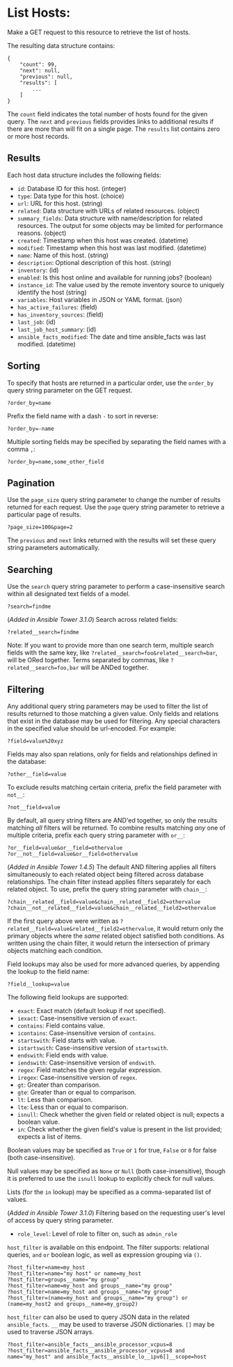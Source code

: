# List Hosts:

Make a GET request to this resource to retrieve the list of
hosts.

The resulting data structure contains:

    {
        "count": 99,
        "next": null,
        "previous": null,
        "results": [
            ...
        ]
    }

The `count` field indicates the total number of hosts
found for the given query.  The `next` and `previous` fields provides links to
additional results if there are more than will fit on a single page.  The
`results` list contains zero or more host records.  

## Results

Each host data structure includes the following fields:

* `id`: Database ID for this host. (integer)
* `type`: Data type for this host. (choice)
* `url`: URL for this host. (string)
* `related`: Data structure with URLs of related resources. (object)
* `summary_fields`: Data structure with name/description for related resources.  The output for some objects may be limited for performance reasons. (object)
* `created`: Timestamp when this host was created. (datetime)
* `modified`: Timestamp when this host was last modified. (datetime)
* `name`: Name of this host. (string)
* `description`: Optional description of this host. (string)
* `inventory`:  (id)
* `enabled`: Is this host online and available for running jobs? (boolean)
* `instance_id`: The value used by the remote inventory source to uniquely identify the host (string)
* `variables`: Host variables in JSON or YAML format. (json)
* `has_active_failures`:  (field)
* `has_inventory_sources`:  (field)
* `last_job`:  (id)
* `last_job_host_summary`:  (id)
* `ansible_facts_modified`: The date and time ansible_facts was last modified. (datetime)



## Sorting

To specify that hosts are returned in a particular
order, use the `order_by` query string parameter on the GET request.

    ?order_by=name

Prefix the field name with a dash `-` to sort in reverse:

    ?order_by=-name

Multiple sorting fields may be specified by separating the field names with a
comma `,`:

    ?order_by=name,some_other_field

## Pagination

Use the `page_size` query string parameter to change the number of results
returned for each request.  Use the `page` query string parameter to retrieve
a particular page of results.

    ?page_size=100&page=2

The `previous` and `next` links returned with the results will set these query
string parameters automatically.

## Searching

Use the `search` query string parameter to perform a case-insensitive search
within all designated text fields of a model.

    ?search=findme

(_Added in Ansible Tower 3.1.0_) Search across related fields:

    ?related__search=findme

Note: If you want to provide more than one search term, multiple
search fields with the same key, like `?related__search=foo&related__search=bar`,
will be ORed together. Terms separated by commas, like `?related__search=foo,bar`
will be ANDed together.

## Filtering

Any additional query string parameters may be used to filter the list of
results returned to those matching a given value.  Only fields and relations
that exist in the database may be used for filtering.  Any special characters
in the specified value should be url-encoded. For example:

    ?field=value%20xyz

Fields may also span relations, only for fields and relationships defined in
the database:

    ?other__field=value

To exclude results matching certain criteria, prefix the field parameter with
`not__`:

    ?not__field=value

By default, all query string filters are AND'ed together, so
only the results matching *all* filters will be returned.  To combine results
matching *any* one of multiple criteria, prefix each query string parameter
with `or__`:

    ?or__field=value&or__field=othervalue
    ?or__not__field=value&or__field=othervalue

(_Added in Ansible Tower 1.4.5_) The default AND filtering applies all filters
simultaneously to each related object being filtered across database
relationships.  The chain filter instead applies filters separately for each
related object. To use, prefix the query string parameter with `chain__`:

    ?chain__related__field=value&chain__related__field2=othervalue
    ?chain__not__related__field=value&chain__related__field2=othervalue

If the first query above were written as
`?related__field=value&related__field2=othervalue`, it would return only the
primary objects where the *same* related object satisfied both conditions.  As
written using the chain filter, it would return the intersection of primary
objects matching each condition.

Field lookups may also be used for more advanced queries, by appending the
lookup to the field name:

    ?field__lookup=value

The following field lookups are supported:

* `exact`: Exact match (default lookup if not specified).
* `iexact`: Case-insensitive version of `exact`.
* `contains`: Field contains value.
* `icontains`: Case-insensitive version of `contains`.
* `startswith`: Field starts with value.
* `istartswith`: Case-insensitive version of `startswith`.
* `endswith`: Field ends with value.
* `iendswith`: Case-insensitive version of `endswith`.
* `regex`: Field matches the given regular expression.
* `iregex`: Case-insensitive version of `regex`.
* `gt`: Greater than comparison.
* `gte`: Greater than or equal to comparison.
* `lt`: Less than comparison.
* `lte`: Less than or equal to comparison.
* `isnull`: Check whether the given field or related object is null; expects a
  boolean value.
* `in`: Check whether the given field's value is present in the list provided;
  expects a list of items.

Boolean values may be specified as `True` or `1` for true, `False` or `0` for
false (both case-insensitive).

Null values may be specified as `None` or `Null` (both case-insensitive),
though it is preferred to use the `isnull` lookup to explicitly check for null
values.

Lists (for the `in` lookup) may be specified as a comma-separated list of
values.

(_Added in Ansible Tower 3.1.0_) Filtering based on the requesting user's
level of access by query string parameter.

* `role_level`: Level of role to filter on, such as `admin_role`




`host_filter` is available on this endpoint. The filter supports: relational queries, `and` `or` boolean logic, as well as expression grouping via `()`.

    ?host_filter=name=my_host
    ?host_filter=name="my host" or name=my_host
    ?host_filter=groups__name="my group"
    ?host_filter=name=my_host and groups__name="my group"
    ?host_filter=name=my_host and groups__name="my group"
    ?host_filter=(name=my_host and groups__name="my group") or (name=my_host2 and groups__name=my_group2)

`host_filter` can also be used to query JSON data in the related `ansible_facts`. `__` may be used to traverse JSON dictionaries. `[]` may be used to traverse JSON arrays.

    ?host_filter=ansible_facts__ansible_processor_vcpus=8
    ?host_filter=ansible_facts__ansible_processor_vcpus=8 and name="my_host" and ansible_facts__ansible_lo__ipv6[]__scope=host